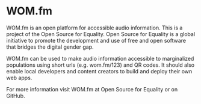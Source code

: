 # WOM.fm
WOM.fm is an open platform for accessible audio information. This is a project of the Open Source for Equality. Open Source for Equality is a global initiative to promote the development and use of free and open software that bridges the digital gender gap.

WOM.fm can be used to make audio information accessible to marginalized populations using short urls (e.g. wom.fm/123) and QR codes. It should also enable local developers and content creators to build and deploy their own web apps.

For more information visit WOM.fm at Open Source for Equality or on GitHub.
